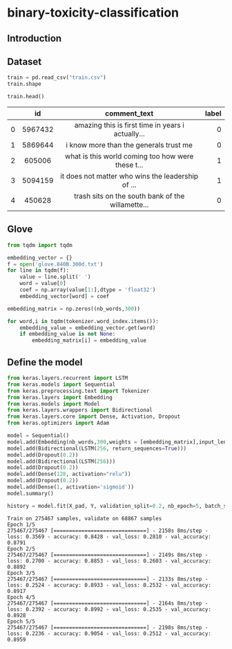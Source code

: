 # binary-toxicity-classification


## Introduction

## Dataset
```python
train = pd.read_csv("train.csv")
train.shape
```
```python
train.head()
```


|       |id      |comment_text                                      |label|
| ----- |:------:|:------------------------------------------------:| ---:|
| 0     | 5967432|amazing this is first time in years i actually... |  0  |
| 1     | 5869644|i know more than the generals trust me            |  0  |
| 2     | 605006 |what is this world coming too how were these t... |  1  |
| 3     | 5094159|it does not matter who wins the leadership of ... |  1  |
| 4     | 450628 |trash sits on the south bank of the willamette... |  0  |



## Glove
```python
from tqdm import tqdm

embedding_vector = {}
f = open('glove.840B.300d.txt')
for line in tqdm(f):
    value = line.split(' ')
    word = value[0]
    coef = np.array(value[1:],dtype = 'float32')
    embedding_vector[word] = coef
```
```python
embedding_matrix = np.zeros((nb_words,300))

for word,i in tqdm(tokenizer.word_index.items()):
    embedding_value = embedding_vector.get(word)
    if embedding_value is not None:
        embedding_matrix[i] = embedding_value
```

## Define the model
```python
from keras.layers.recurrent import LSTM
from keras.models import Sequential
from keras.preprocessing.text import Tokenizer
from keras.layers import Embedding
from keras.models import Model
from keras.layers.wrappers import Bidirectional
from keras.layers.core import Dense, Activation, Dropout
from keras.optimizers import Adam

model = Sequential()
model.add(Embedding(nb_words,300,weights = [embedding_matrix],input_length=MAX_SEQUENCE_LENGTH,trainable = False))
model.add(Bidirectional(LSTM(256, return_sequences=True)))
model.add(Dropout(0.2))
model.add(Bidirectional(LSTM(256)))
model.add(Dropout(0.2))
model.add(Dense(128, activation="relu"))
model.add(Dropout(0.2))
model.add(Dense(1, activation='sigmoid'))
model.summary()

```

```python
history = model.fit(X_pad, Y, validation_split=0.2, nb_epoch=5, batch_size=128)
```
```
Train on 275467 samples, validate on 68867 samples
Epoch 1/5
275467/275467 [==============================] - 2158s 8ms/step - loss: 0.3569 - accuracy: 0.8428 - val_loss: 0.2810 - val_accuracy: 0.8791
Epoch 2/5
275467/275467 [==============================] - 2149s 8ms/step - loss: 0.2700 - accuracy: 0.8853 - val_loss: 0.2603 - val_accuracy: 0.8892
Epoch 3/5
275467/275467 [==============================] - 2133s 8ms/step - loss: 0.2524 - accuracy: 0.8933 - val_loss: 0.2532 - val_accuracy: 0.8917
Epoch 4/5
275467/275467 [==============================] - 2164s 8ms/step - loss: 0.2392 - accuracy: 0.8992 - val_loss: 0.2535 - val_accuracy: 0.8928
Epoch 5/5
275467/275467 [==============================] - 2198s 8ms/step - loss: 0.2236 - accuracy: 0.9054 - val_loss: 0.2512 - val_accuracy: 0.8959
```
